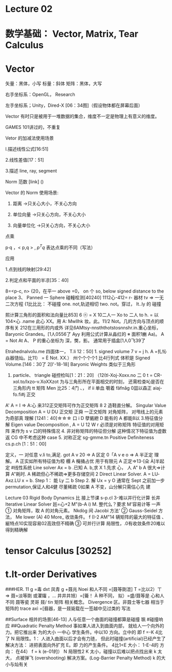 # Lecture 02

# 数学基础：  Vector, Matrix, Tear Calculus

# Vector 

矢量：黑体，小写 标量：斜体 矩阵：黑体，大写

右手坐标系：OpenGL， Research

左手坐标系；Unity，Dired-X [06：34图]（假设物体都在屏幕后面）

Vector 有时只是被用于一堆数据的集合，维度不一定是物理上有意义的维度。

GAMES 101讲过的，不重复

Vetor 的加减法使用场景

l.描述线性公式[16:51]

2.线性差值[17：51]

3.描述 line, ray, segment

Norm 范数 [link] ()

Vector 的 Norm 使用场景:

1. 距离 →只关心大小，不关心方向

2. 单位向量 →只关心方向，不关心大小

3. 向量单位化 →只关心方向，不关心大小

点乘

p·q ，< p,q > , $p^Tq$ 表达点乘的不同（写法）

应用

1.点到线的映射[29:42]

2.判定点和平面的半凉[35：40]

8=<p-c, n> {20，在平一 above
=0， on
个 so, below
signed distance to the place
3、 Panned 一 Sphere 碰䡴栓测[40240]
1112心-412= r-
器材 tv
⇒ 一无二次方程 {1比比比： 不碰撞
one. not,轨迹相切
two. not。穿过， It..ly 的
碰撞

熙计算三角形的面积和法向量比853] 6
ⓝ = X 10二人一 Xo to 二人 to
h. = 以104×心 .name
此心 XX。用
A: Mwllhk 妆。此。11/2
Not。几的方向与顶点的顺序有关
212在三用形的内或外
详见6AMtsy-nnsththotstosnnshr.­in.重心坐标， Baryonic Grandes。[1人0556了
Ayy 利用公式计算从淼红的
※ 面积1豳 Aa)。
A = Not At A、
P 的重心坐标为
深，獘，影。
通常用于插盒[1人0飞39了

Etrahednalvolu.me 四面体一，
T.li 12：50] 1. signed volume 7
v = j h. A
=扎㤈焱器慥灿。比11）
= È Not. XX.）
州个个个个1 比4行列式
体积是 Signed Volume.[146：30了
2[l'-18-18] Baryonic Weights
类似于三角形
1. particle、 triangle 碰控检叫[1：21：20]
（12(tl-Xoj-Xoxx.no 二 0
t = CR-xol.to/lxzo-­v.XoXXzo­t 为与三角形所在平面相交的时刻，
还需检查吣是否在三角形内
tt 矩阵 Men 比25：4门 、， if ii 单血
嚼着 fǎfnǎg 0㗊以森正 aiaj-fo.fi#j 正交

A' A = I ⇒ A:心
来312正交矩阵可作为正交矩阵 8
2 造鞋直分解。 Singular Value Decomposition
A = U DU
正交矩 正舜 一正交矩阵
对角矩阵，
对甩线上的元素为奇部真
理解 [1241：40]☆☆☆
口 i D 孽㽊纞 D
能有的 A 都能8以
3.特征值分解 Eigen value Decomposition
, A = U 12 W
r
必须是对称矩阵 特征值的对用矩阵
来作为 s v 口的特殊情况
4. 非对称矩阵的特征但分解
这种情况下特征值为虚数
返 CG 中不考虑这种 case
5. 对称正定 sg-gmme.tn Positive Definiteness
cs.p.ch
[1：51：00]

定义，一
对任意 v.li to,满足. g­ot A v 20 ⇒ A 区定
0「A v e o ⇒ A 半正定
理解。
A 正实如所有特征值为𥺼
檲 A 䶲捅占优
用于有限元
A 正定⇒13-[朵 À]半起定
#线性系统 Line solver
Ax = b .已知 A. b,求 X
1.先求 心， 人 A" b
A 很大⇒计算 A"耗时.
A 稀疏但心不稀疏⇒更多存储空间
2 Direct Linear Solver.
A = LU­Axz.LU x = b.
Step 1： 能 Ly 二 b
Step 2. 解 Ux = y
O 通常在 Sept 之前加一步 permutation,保证人和4健
尽董稀疏
0如果 A 不变，山分解只需估心先
建

Lecture 03
Rigid Body Dynamics 比
接上节课 s-p.cl
3-难以并行化计算
长井 Iterative Linear Solver
廵=心+2 M"(b-A i)
M. 整代么？要求 M'容易计等 一声
① 对角矩阵，取 A 的对角元素。 Nkdòg 间
Jacobi 方法'
② Gauss-Seidel 方法，
Me lower (A)
40 More_
收敛条件。
f (I-2 AM"14
辆矩阵的最大的特征值 、
綖特点10实现容易02高效但不精确
③ 可并行计算
局限性，.0有收敛条件20难以得到精确解

# tensor Calculus [30252]
# t.lt-order Derivatives
###HER. 11
g =毒 dxt 凤青 g +聂兆 Noei 和人不同
=[聂等剟潉] T =比以2）ㄒ
⇒ 聂=淡等剟
或灈䥹 ，...
井井井旭）=[籥！ À 种不同，
拟）=盛/聂等是 心和人不同
聂等瓷
灵哥 叕/ tin 矩阵
相关概念。 Divergence
区。非聂士等七器 相当于矩阵的 trace
axì =[翡器，是一叕毙载在一签越中见过类的
写法

##Surface 相并的场景[46-13]
人与任意一个曲面的碰撞都算是碰撞 𤦍
#碰撞响应
##Quadratic Penalty Method
事如果人进入到曲面内部，
就给人一个向外的力。把它推出来
为的大小 一中心 学生条件。中以10
方向。立中的
即 f =-K 4比了 N
局限性。1：
人进入曲面以后才会有力琏，
但此时碰撞(artificial)已经产生了
解决方法：
进把表面向外扩充 E。即
力的产生条件。 4比1<E
大小： 1-E-4的
方向： 在44）
f = k (e-01的） N
局限性2
K 太小，碰撞以后难以把点找出来
k 太大， 点被弹飞 (overshooting)
解决方案。(Log-Barrier Penalty Method)
k 的大小与灿有关

